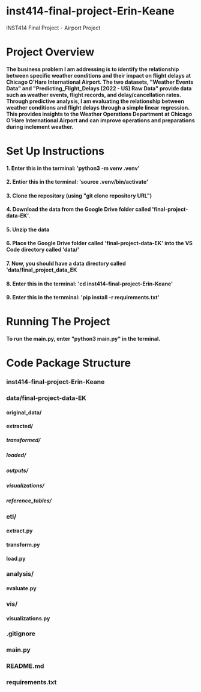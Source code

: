 # inst414-final-project-Erin-Keane
INST414 Final Project - Airport Project 

# Project Overview 
#### The business problem I am addressing is to identify the relationship between specific weather conditions and their impact on flight delays at Chicago O’Hare International Airport. The two datasets, "Weather Events Data" and "Predicting_Flight_Delays (2022 - US) Raw Data" provide data such as weather events, flight records, and delay/cancellation rates. Through predictive analysis, I am evaluating the relationship between weather conditions and flight delays through a simple linear regression. This provides insights to the Weather Operations Department at Chicago O'Hare International Airport and can improve operations and preparations during inclement weather.


# Set Up Instructions
#### 1. Enter this in the terminal: 'python3 -m venv .venv' 
#### 2. Entier this in the terminal: 'source .venv/bin/activate'
#### 3. Clone the repository (using "git clone repository URL")
#### 4. Download the data from the Google Drive folder called 'final-project-data-EK'. 
#### 5. Unzip the data 
#### 6. Place the Google Drive folder called 'final-project-data-EK' into the VS Code directory called 'data/'
#### 7. Now, you should have a data directory called 'data/final_project_data_EK
#### 8. Enter this in the terminal: 'cd inst414-final-project-Erin-Keane'
#### 9. Enter this in the ternminal: 'pip install -r requirements.txt'

# Running The Project 
#### To run the main.py, enter "python3 main.py" in the terminal.

# Code Package Structure 
### inst414-final-project-Erin-Keane

### data/final-project-data-EK
#### original_data/
#### extracted/
##### transformed/
##### loaded/
##### outputs/ 
##### visualizations/
##### reference_tables/

### etl/
#### extract.py
#### transform.py 
#### load.py 

### analysis/
#### evaluate.py 

### vis/ 
#### visualizations.py

### .gitignore
### main.py
### README.md
### requirements.txt
